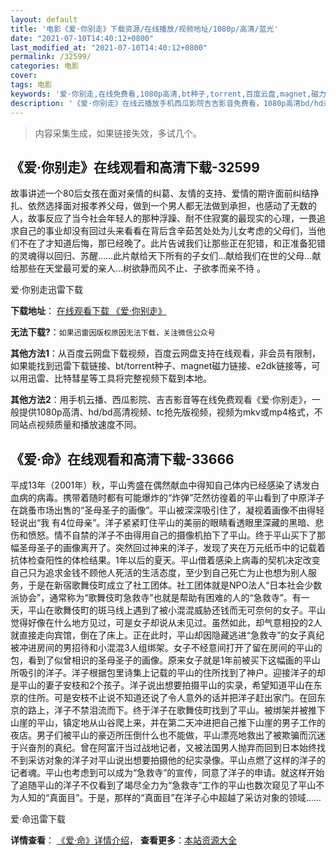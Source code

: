```yaml
---
layout: default
title: '电影《爱·你别走》下载资源/在线播放/视频地址/1080p/高清/蓝光'
date: "2021-07-10T14:40:12+0800"
last_modified_at: "2021-07-10T14:40:12+0800"
permalink: /32599/
categories: 电影
cover:
tags: 电影
keywords: '爱·你别走,在线免费看,1080p高清,bt种子,torrent,百度云盘,magnet,磁力链,迅雷下载资源'
description: '《爱·你别走》在线云播放手机西瓜影院吉吉影音免费看，1080p高清bd/hd未删减完整版和tc抢先枪版，mkv/mp4格式，附带bt/torrent种子、magnet/磁力链、百度云盘、网盘资源迅雷下载链接'
---
```


>内容采集生成，如果链接失效，多试几个。


## 《爱·你别走》在线观看和高清下载-32599

故事讲述一个80后女孩在面对亲情的纠葛、友情的支持、爱情的期许面前纠结挣扎、依然选择面对报孝养父母，做到一个男人都无法做到承担，也感动了无数的人，故事反应了当今社会年轻人的那种浮躁、耐不住寂寞的最现实的心理，一畏追求自己的事业却没有回过头来看看在背后含辛茹苦处处为儿女考虑的父母们，当他们不在了才知道后悔，那已经晚了。此片告诫我们让那些正在犯错，和正准备犯错的灵魂得以回归、苏醒&hellip;…此片献给天下所有的子女们&hellip;献给我们在世的父母&hellip;献给那些在天堂最可爱的亲人&hellip;树欲静而风不止、子欲孝而亲不待 。<span class="Apple-converted-space">


爱·你别走迅雷下载

**下载地址**： [在线观看下载 《爱·你别走》](https://www.993dy.com//vod-detail-id-16165.html) 


**无法下载?**：`如果迅雷因版权原因无法下载，关注微信公众号 `

**其他方法1**：从百度云网盘下载视频，百度云网盘支持在线观看，非会员有限制，如果能找到迅雷下载链接、bt/torrent种子、magnet磁力链接、e2dk链接等，可以用迅雷、比特彗星等工具将完整视频下载到本地。

**其他方法2**：用手机云播、西瓜影院、吉吉影音等在线免费观看《爱·你别走》，一般提供1080p高清、hd/bd高清视频、tc抢先版视频，视频为mkv或mp4格式，不同站点视频质量和播放速度不同。


## 《爱·命》在线观看和高清下载-33666

平成13年（2001年）秋，平山秀盛在偶然献血中得知自己体内已经感染了诱发白血病的病毒。携带着随时都有可能爆炸的&ldquo;炸弹”茫然彷徨着的平山看到了中原洋子在跳蚤市场出售的“圣母圣子的画像&rdquo;。平山被深深吸引住了，凝视着画像不由得轻轻说出&ldquo;我 有4位母亲&rdquo;。洋子紧紧盯住平山的美丽的眼睛看透眼里深藏的黑暗、悲伤和愤怒。情不自禁的洋子不由得用自己的摄像机拍下了平山。终于平山买下了那幅圣母圣子的画像离开了。突然回过神来的洋子，发现了夹在万元纸币中的记载着抗体检查阳性的体检结果。1年以后的夏天。平山借着感染上病毒的契机决定改变自己只为追求金钱不顾他人死活的生活态度，至少到自己死亡为止也想为别人服务，于是在新宿歌舞伎町成立了社工团体。社工团体就是NPO法人“日本社会少数派协会&rdquo;，通常称为“歌舞伎町急救寺&rdquo;也就是帮助有困难的人的&ldquo;急救寺&rdquo;。有一天，平山在歌舞伎町的斑马线上遇到了被小混混威胁还钱而无可奈何的女子。平山觉得好像在什么地方见过，可是女子却说从未见过。虽然如此，却气意相投的2人就直接走向宾馆，倒在了床上。正在此时，平山却因隐藏逃进“急救寺&rdquo;的女子真纪被冲进房间的男招待和小混混3人组绑架。女子不经意间打开了留在房间的平山的包，看到了似曾相识的圣母圣子的画像。原来女子就是1年前被买下这幅画的平山所吸引的洋子。洋子根据包里诗集上记载的平山的住所找到了神户。迎接洋子的却是平山的妻子安枝和2个孩子。洋子说出想要拍摄平山的实录，希望知道平山在东京的住所。可是安枝不止说不知道还说了令人意外的话并把洋子赶出家门。在回东京的路上，洋子不禁泪流而下。终于洋子在歌舞伎町找到了平山。被绑架并被推下山崖的平山，镇定地从山谷爬上来，并在第二天冲进把自己推下山崖的男子工作的夜店。男子们被平山的豪迈所压倒什么也不能做，平山漂亮地救出了被欺骗而沉迷于兴奋剂的真纪。曾在阿富汗当过战地记者，又被法国男人抛弃而回到日本始终找不到采访对象的洋子对平山说出想要拍摄他的纪实录像。平山点燃了这样的洋子的记者魂。平山也考虑到可以成为&ldquo;急救寺&rdquo;的宣传，同意了洋子的申请。就这样开始了追随平山的洋子不仅看到了竭尽全力为&ldquo;急救寺&rdquo;工作的平山也数次窥见了平山不为人知的“真面目&rdquo;。于是，那样的&ldquo;真面目&rdquo;在洋子心中超越了采访对象的领域&hellip;…


爱·命迅雷下载

**详情查看**： [《爱·命》详情介绍](/movie/33666/)， **查看更多**：[本站资源大全](/movie/t/all/)

